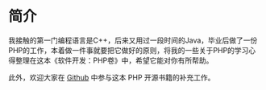 # 简介

我接触的第一门编程语言是C++，后来又用过一段时间的Java，毕业后做了一份PHP的工作，本着做一件事就要把它做好的原则，将我的一些关于PHP的学习心得整理在这本《软件开发：PHP卷》中，希望它能对你有所帮助。

此外，欢迎大家在 [Github](https://github.com/haxianhe/PHP-Notes.git) 中参与这本 PHP 开源书籍的补充工作。


